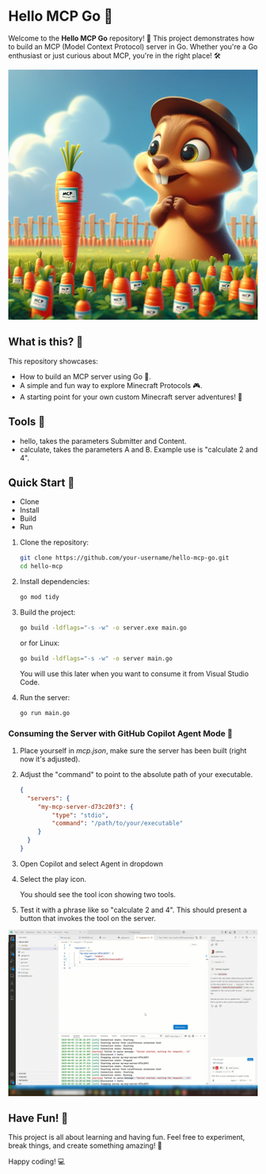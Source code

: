 # Hello MCP Go 👋

Welcome to the **Hello MCP Go** repository! 🚀 This project demonstrates how to build an MCP (Model Context Protocol) server in Go. Whether you're a Go enthusiast or just curious about MCP, you're in the right place! 🛠️

![Background of a gopher](./gopher.jpeg)

## What is this? 🤔

This repository showcases:
- How to build an MCP server using Go 🐹.
- A simple and fun way to explore Minecraft Protocols 🎮.
- A starting point for your own custom Minecraft server adventures! 🌟


## Tools 🌟

- hello, takes the parameters Submitter and Content.
- calculate, takes the parameters A and B. Example use is "calculate 2 and 4".

## Quick Start 🚀

- Clone
- Install
- Build 
- Run

1. Clone the repository:
    ```bash
    git clone https://github.com/your-username/hello-mcp-go.git
    cd hello-mcp
    ```

2. Install dependencies:
    ```bash
    go mod tidy
    ```

3. Build the project:
 
    ```bash
    go build -ldflags="-s -w" -o server.exe main.go
    ```    
    or for Linux:
    ```bash
    go build -ldflags="-s -w" -o server main.go
    ```

    You will use this later when you want to consume it from Visual Studio Code. 


1. Run the server:
    ```bash
    go run main.go
    ```

### Consuming the Server with GitHub Copilot Agent Mode 🍴

1. Place yourself in *mcp.json*, make sure the server has been built (right now it's adjusted).

1. Adjust the "command" to point to the absolute path of your executable.

   ```json
   {
     "servers": {
        "my-mcp-server-d73c20f3": {
            "type": "stdio",
            "command": "/path/to/your/executable"
        }
     }
   }
   ```
   

1. Open Copilot and select Agent in dropdown

1. Select the play icon. 

   You should see the tool icon showing two tools.

1. Test it with a phrase like so "calculate 2 and 4". This should present a button that invokes the tool on the server.

![MCP Go conuming it via Visual Studio Code](./mcp-go.gif)

## Have Fun! 🎉

This project is all about learning and having fun. Feel free to experiment, break things, and create something amazing! 🌈

Happy coding! 💻
